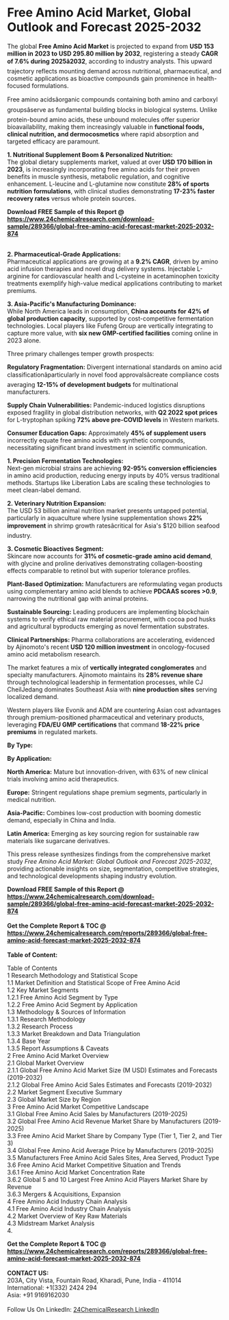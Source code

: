 <h1>Free Amino Acid Market, Global Outlook and Forecast 2025-2032</h1><p>The global <strong>Free Amino Acid Market</strong> is projected to expand from <strong>USD 153 million in 2023 to USD 295.80 million by 2032</strong>, registering a steady <strong>CAGR of 7.6% during 2025â2032</strong>, according to industry analysts. This upward trajectory reflects mounting demand across nutritional, pharmaceutical, and cosmetic applications as bioactive compounds gain prominence in health-focused formulations.</p><p>Free amino acidsâorganic compounds containing both amino and carboxyl groupsâserve as fundamental building blocks in biological systems. Unlike protein-bound amino acids, these unbound molecules offer superior bioavailability, making them increasingly valuable in <strong>functional foods, clinical nutrition, and dermocosmetics</strong> where rapid absorption and targeted efficacy are paramount.</p><p><strong>1. Nutritional Supplement Boom &amp; Personalized Nutrition:</strong><br>
The global dietary supplements market, valued at over <strong>USD 170 billion in 2023</strong>, is increasingly incorporating free amino acids for their proven benefits in muscle synthesis, metabolic regulation, and cognitive enhancement. L-leucine and L-glutamine now constitute <strong>28% of sports nutrition formulations</strong>, with clinical studies demonstrating <strong>17-23% faster recovery rates</strong> versus whole protein sources.</p><div><b>Download FREE Sample of this Report @ 
            <a href="https://www.24chemicalresearch.com/download-sample/289366/global-free-amino-acid-forecast-market-2025-2032-874">
            https://www.24chemicalresearch.com/download-sample/289366/global-free-amino-acid-forecast-market-2025-2032-874</a></b></div><br><p><strong>2. Pharmaceutical-Grade Applications:</strong><br>
Pharmaceutical applications are growing at a <strong>9.2% CAGR</strong>, driven by amino acid infusion therapies and novel drug delivery systems. Injectable L-arginine for cardiovascular health and L-cysteine in acetaminophen toxicity treatments exemplify high-value medical applications contributing to market premiums.</p><p><strong>3. Asia-Pacific's Manufacturing Dominance:</strong><br>
While North America leads in consumption, <strong>China accounts for 42% of global production capacity</strong>, supported by cost-competitive fermentation technologies. Local players like Fufeng Group are vertically integrating to capture more value, with <strong>six new GMP-certified facilities</strong> coming online in 2023 alone.</p><p>Three primary challenges temper growth prospects:</p><p><strong>Regulatory Fragmentation:</strong> Divergent international standards on amino acid classificationâparticularly in novel food approvalsâcreate compliance costs averaging <strong>12-15% of development budgets</strong> for multinational manufacturers.</p><p><strong>Supply Chain Vulnerabilities:</strong> Pandemic-induced logistics disruptions exposed fragility in global distribution networks, with <strong>Q2 2022 spot prices</strong> for L-tryptophan spiking <strong>72% above pre-COVID levels</strong> in Western markets.</p><p><strong>Consumer Education Gaps:</strong> Approximately <strong>45% of supplement users</strong> incorrectly equate free amino acids with synthetic compounds, necessitating significant brand investment in scientific communication.</p><p><strong>1. Precision Fermentation Technologies:</strong><br>
Next-gen microbial strains are achieving <strong>92-95% conversion efficiencies</strong> in amino acid production, reducing energy inputs by 40% versus traditional methods. Startups like Liberation Labs are scaling these technologies to meet clean-label demand.</p><p><strong>2. Veterinary Nutrition Expansion:</strong><br>
The USD 53 billion animal nutrition market presents untapped potential, particularly in aquaculture where lysine supplementation shows <strong>22% improvement</strong> in shrimp growth ratesâcritical for Asia's $120 billion seafood industry.</p><p><strong>3. Cosmetic Bioactives Segment:</strong><br>
Skincare now accounts for <strong>31% of cosmetic-grade amino acid demand</strong>, with glycine and proline derivatives demonstrating collagen-boosting effects comparable to retinol but with superior tolerance profiles.</p><p><strong>Plant-Based Optimization:</strong> Manufacturers are reformulating vegan products using complementary amino acid blends to achieve <strong>PDCAAS scores &gt;0.9</strong>, narrowing the nutritional gap with animal proteins.</p><p><strong>Sustainable Sourcing:</strong> Leading producers are implementing blockchain systems to verify ethical raw material procurement, with cocoa pod husks and agricultural byproducts emerging as novel fermentation substrates.</p><p><strong>Clinical Partnerships:</strong> Pharma collaborations are accelerating, evidenced by Ajinomoto's recent <strong>USD 120 million investment</strong> in oncology-focused amino acid metabolism research.</p><p>The market features a mix of <strong>vertically integrated conglomerates</strong> and specialty manufacturers. Ajinomoto maintains its <strong>28% revenue share</strong> through technological leadership in fermentation processes, while CJ CheilJedang dominates Southeast Asia with <strong>nine production sites</strong> serving localized demand.</p><p>Western players like Evonik and ADM are countering Asian cost advantages through premium-positioned pharmaceutical and veterinary products, leveraging <strong>FDA/EU GMP certifications</strong> that command <strong>18-22% price premiums</strong> in regulated markets.</p><p><strong>By Type:</strong></p><p><strong>By Application:</strong></p><p><strong>North America:</strong> Mature but innovation-driven, with 63% of new clinical trials involving amino acid therapeutics.</p><p><strong>Europe:</strong> Stringent regulations shape premium segments, particularly in medical nutrition.</p><p><strong>Asia-Pacific:</strong> Combines low-cost production with booming domestic demand, especially in China and India.</p><p><strong>Latin America:</strong> Emerging as key sourcing region for sustainable raw materials like sugarcane derivatives.</p><p>This press release synthesizes findings from the comprehensive market study <em>Free Amino Acid Market: Global Outlook and Forecast 2025-2032</em>, providing actionable insights on size, segmentation, competitive strategies, and technological developments shaping industry evolution.</p><div><b>Download FREE Sample of this Report @ 
            <a href="https://www.24chemicalresearch.com/download-sample/289366/global-free-amino-acid-forecast-market-2025-2032-874">
            https://www.24chemicalresearch.com/download-sample/289366/global-free-amino-acid-forecast-market-2025-2032-874</a></b></div><br><div><b>Get the Complete Report & TOC @ 
            <a href="https://www.24chemicalresearch.com/reports/289366/global-free-amino-acid-forecast-market-2025-2032-874">
            https://www.24chemicalresearch.com/reports/289366/global-free-amino-acid-forecast-market-2025-2032-874</a></b></div><br>
            <b>Table of Content:</b><p>Table of Contents<br />
1 Research Methodology and Statistical Scope<br />
1.1 Market Definition and Statistical Scope of Free Amino Acid<br />
1.2 Key Market Segments<br />
1.2.1 Free Amino Acid Segment by Type<br />
1.2.2 Free Amino Acid Segment by Application<br />
1.3 Methodology & Sources of Information<br />
1.3.1 Research Methodology<br />
1.3.2 Research Process<br />
1.3.3 Market Breakdown and Data Triangulation<br />
1.3.4 Base Year<br />
1.3.5 Report Assumptions & Caveats<br />
2 Free Amino Acid Market Overview<br />
2.1 Global Market Overview<br />
2.1.1 Global Free Amino Acid Market Size (M USD) Estimates and Forecasts (2019-2032)<br />
2.1.2 Global Free Amino Acid Sales Estimates and Forecasts (2019-2032)<br />
2.2 Market Segment Executive Summary<br />
2.3 Global Market Size by Region<br />
3 Free Amino Acid Market Competitive Landscape<br />
3.1 Global Free Amino Acid Sales by Manufacturers (2019-2025)<br />
3.2 Global Free Amino Acid Revenue Market Share by Manufacturers (2019-2025)<br />
3.3 Free Amino Acid Market Share by Company Type (Tier 1, Tier 2, and Tier 3)<br />
3.4 Global Free Amino Acid Average Price by Manufacturers (2019-2025)<br />
3.5 Manufacturers Free Amino Acid Sales Sites, Area Served, Product Type<br />
3.6 Free Amino Acid Market Competitive Situation and Trends<br />
3.6.1 Free Amino Acid Market Concentration Rate<br />
3.6.2 Global 5 and 10 Largest Free Amino Acid Players Market Share by Revenue<br />
3.6.3 Mergers & Acquisitions, Expansion<br />
4 Free Amino Acid Industry Chain Analysis<br />
4.1 Free Amino Acid Industry Chain Analysis<br />
4.2 Market Overview of Key Raw Materials<br />
4.3 Midstream Market Analysis<br />
4.</p><div><b>Get the Complete Report & TOC @ 
            <a href="https://www.24chemicalresearch.com/reports/289366/global-free-amino-acid-forecast-market-2025-2032-874">
            https://www.24chemicalresearch.com/reports/289366/global-free-amino-acid-forecast-market-2025-2032-874</a></b></div><br><b>CONTACT US:</b><br>
            203A, City Vista, Fountain Road, Kharadi, Pune, India - 411014<br>
            International: +1(332) 2424 294<br>
            Asia: +91 9169162030 <br><br>
            Follow Us On LinkedIn: <a href="https://www.linkedin.com/company/24chemicalresearch/">24ChemicalResearch LinkedIn</a>